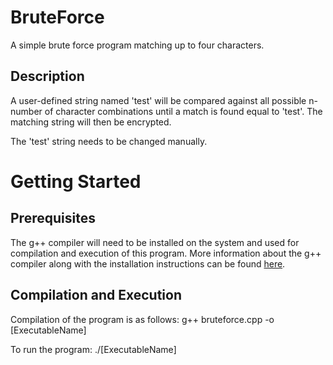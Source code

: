 # BruteForce
A simple brute force program matching up to four characters.

## Description
A user-defined string named 'test' will be compared against all possible n-number of character combinations until a match is found equal to 'test'. The matching string will then be encrypted.

The 'test' string needs to be changed manually.

# Getting Started

## Prerequisites

The g++ compiler will need to be installed on the system and used for compilation and execution of this program.
More information about the g++ compiler along with the installation instructions can be found [here](https://gcc.gnu.org/).

## Compilation and Execution
Compilation of the program is as follows:
g++ bruteforce.cpp -o [ExecutableName]

To run the program:
./[ExecutableName]


